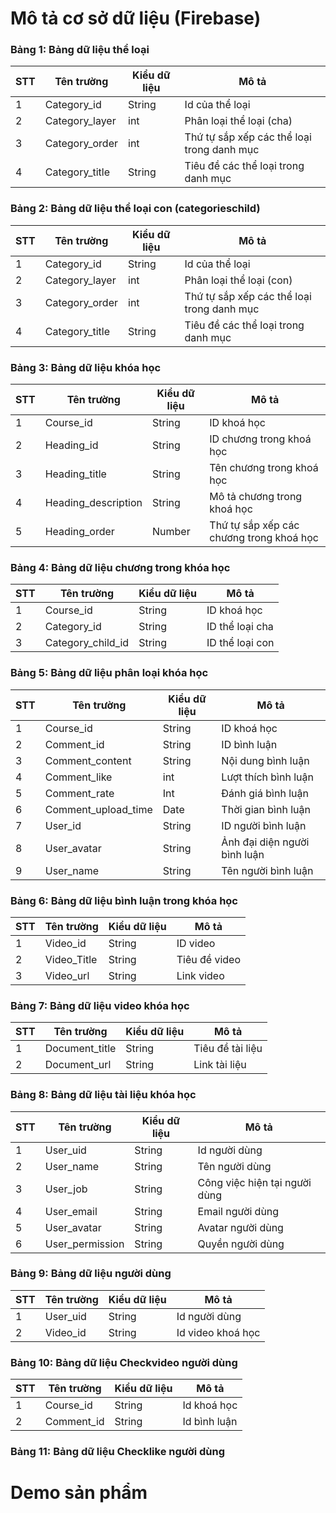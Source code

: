 # Mô tả cơ sở dữ liệu (Firebase)

### Bảng 1: Bảng dữ liệu thể loại

| STT | Tên trường      | Kiểu dữ liệu | Mô tả                                |
|-----|-----------------|--------------|--------------------------------------|
| 1   | Category_id     | String       | Id của thể loại                      |
| 2   | Category_layer  | int          | Phân loại thể loại (cha)            |
| 3   | Category_order  | int          | Thứ tự sắp xếp các thể loại trong danh mục |
| 4   | Category_title  | String       | Tiêu đề các thể loại trong danh mục |

### Bảng 2: Bảng dữ liệu thể loại con (categorieschild)

| STT | Tên trường      | Kiểu dữ liệu | Mô tả                                |
|-----|-----------------|--------------|--------------------------------------|
| 1   | Category_id     | String       | Id của thể loại                      |
| 2   | Category_layer  | int          | Phân loại thể loại (con)            |
| 3   | Category_order  | int          | Thứ tự sắp xếp các thể loại trong danh mục |
| 4   | Category_title  | String       | Tiêu đề các thể loại trong danh mục |

### Bảng 3: Bảng dữ liệu khóa học

| STT | Tên trường          | Kiểu dữ liệu | Mô tả                                          |
|-----|---------------------|--------------|------------------------------------------------|
| 1   | Course_id           | String       | ID khoá học                                    |
| 2   | Heading_id          | String       | ID chương trong khoá học                       |
| 3   | Heading_title       | String       | Tên chương trong khoá học                      |
| 4   | Heading_description | String       | Mô tả chương trong khoá học                    |
| 5   | Heading_order       | Number       | Thứ tự sắp xếp các chương trong khoá học      |

### Bảng 4: Bảng dữ liệu chương trong khóa học

| STT | Tên trường       | Kiểu dữ liệu | Mô tả                  |
|-----|------------------|--------------|------------------------|
| 1   | Course_id        | String       | ID khoá học            |
| 2   | Category_id      | String       | ID thể loại cha       |
| 3   | Category_child_id| String       | ID thể loại con       |

### Bảng 5: Bảng dữ liệu phân loại khóa học

| STT | Tên trường      | Kiểu dữ liệu | Mô tả                       |
|-----|-----------------|--------------|-----------------------------|
| 1   | Course_id       | String       | ID khoá học                 |
| 2   | Comment_id      | String       | ID bình luận                |
| 3   | Comment_content | String       | Nội dung bình luận          |
| 4   | Comment_like    | int          | Lượt thích bình luận        |
| 5   | Comment_rate    | Int          | Đánh giá bình luận          |
| 6   | Comment_upload_time | Date     | Thời gian bình luận         |
| 7   | User_id         | String       | ID người bình luận          |
| 8   | User_avatar     | String       | Ảnh đại diện người bình luận|
| 9   | User_name       | String       | Tên người bình luận         |

### Bảng 6: Bảng dữ liệu bình luận trong khóa học

| STT | Tên trường      | Kiểu dữ liệu | Mô tả             |
|-----|-----------------|--------------|-------------------|
| 1   | Video_id        | String       | ID video          |
| 2   | Video_Title     | String       | Tiêu đề video     |
| 3   | Video_url       | String       | Link video        |

### Bảng 7: Bảng dữ liệu video khóa học

| STT | Tên trường      | Kiểu dữ liệu | Mô tả             |
|-----|-----------------|--------------|-------------------|
| 1   | Document_title  | String       | Tiêu đề tài liệu  |
| 2   | Document_url    | String       | Link tài liệu     |

### Bảng 8: Bảng dữ liệu tài liệu khóa học

| STT | Tên trường      | Kiểu dữ liệu | Mô tả                   |
|-----|-----------------|--------------|-------------------------|
| 1   | User_uid        | String       | Id người dùng           |
| 2   | User_name       | String       | Tên người dùng          |
| 3   | User_job        | String       | Công việc hiện tại người dùng |
| 4   | User_email      | String       | Email người dùng        |
| 5   | User_avatar     | String       | Avatar người dùng       |
| 6   | User_permission | String       | Quyền người dùng       |

### Bảng 9: Bảng dữ liệu người dùng

| STT | Tên trường      | Kiểu dữ liệu | Mô tả             |
|-----|-----------------|--------------|-------------------|
| 1   | User_uid        | String       | Id người dùng     |
| 2   | Video_id        | String       | Id video khoá học |

### Bảng 10: Bảng dữ liệu Checkvideo người dùng

| STT | Tên trường      | Kiểu dữ liệu | Mô tả             |
|-----|-----------------|--------------|-------------------|
| 1   | Course_id       | String       | Id khoá học       |
| 2   | Comment_id      | String       | Id bình luận      |

### Bảng 11: Bảng dữ liệu Checklike người dùng

# Demo sản phẩm

